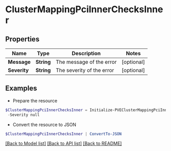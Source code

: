 # ClusterMappingPciInnerChecksInner
## Properties

Name | Type | Description | Notes
------------ | ------------- | ------------- | -------------
**Message** | **String** | The message of the error | [optional] 
**Severity** | **String** | The severity of the error | [optional] 

## Examples

- Prepare the resource
```powershell
$ClusterMappingPciInnerChecksInner = Initialize-PVEClusterMappingPciInnerChecksInner  -Message null `
 -Severity null
```

- Convert the resource to JSON
```powershell
$ClusterMappingPciInnerChecksInner | ConvertTo-JSON
```

[[Back to Model list]](../README.md#documentation-for-models) [[Back to API list]](../README.md#documentation-for-api-endpoints) [[Back to README]](../README.md)

